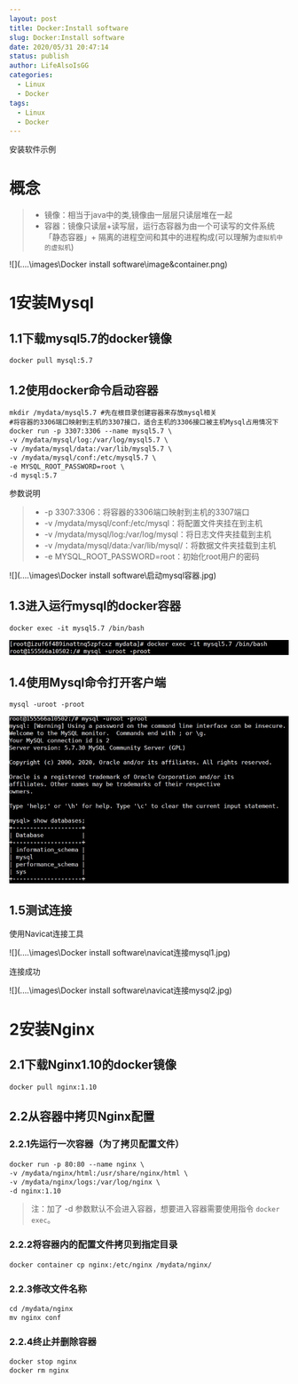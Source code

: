 ```yaml
---
layout: post
title: Docker:Install software
slug: Docker:Install software
date: 2020/05/31 20:47:14
status: publish
author: LifeAlsoIsGG
categories: 
  - Linux
  - Docker
tags: 
  - Linux
  - Docker
---
```


安装软件示例

# 概念

> - 镜像：相当于java中的类,镜像由一层层只读层堆在一起
> - 容器：镜像只读层+读写层，运行态容器为由一个可读写的文件系统「静态容器」+ 隔离的进程空间和其中的进程构成(可以理解为`虚拟机中的虚拟机`)



![](..\..\images\Docker install software\image&container.png)



# 1安装Mysql

## 1.1下载mysql5.7的docker镜像

```shell
docker pull mysql:5.7
```

## 1.2使⽤docker命令启动容器

```shell
mkdir /mydata/mysql5.7 #先在根目录创建容器来存放mysql相关
#将容器的3306端口映射到主机的3307接口，适合主机的3306接口被主机Mysql占用情况下
docker run -p 3307:3306 --name mysql5.7 \
-v /mydata/mysql/log:/var/log/mysql5.7 \
-v /mydata/mysql/data:/var/lib/mysql5.7 \
-v /mydata/mysql/conf:/etc/mysql5.7 \
-e MYSQL_ROOT_PASSWORD=root \
-d mysql:5.7
```

参数说明 

> - -p 3307:3306：将容器的3306端⼝映射到主机的3307端⼝        
> - -v /mydata/mysql/conf:/etc/mysql：将配置⽂件夹挂在到主机
> - -v /mydata/mysql/log:/var/log/mysql：将⽇志⽂件夹挂载到主机
> - -v /mydata/mysql/data:/var/lib/mysql/：将数据⽂件夹挂载到主机
> - -e MYSQL_ROOT_PASSWORD=root：初始化root⽤户的密码



![](..\..\images\Docker install software\启动mysql容器.jpg)



## 1.3进⼊运⾏mysql的docker容器

```shell
docker exec -it mysql5.7 /bin/bash
```



<img src="..\..\images\Docker install software\进入容器.jpg" style="zoom:200%;" />



## 1.4使⽤Mysql命令打开客户端

```shell
mysql -uroot -proot
```



<img src="..\..\images\Docker install software\进入mysql.jpg" style="zoom:200%;" />



## 1.5测试连接

使用Navicat连接工具

![](..\..\images\Docker install software\navicat连接mysql1.jpg)



连接成功

![](..\..\images\Docker install software\navicat连接mysql2.jpg)





# 2安装Nginx

## 2.1下载Nginx1.10的docker镜像

```shell
docker pull nginx:1.10
```



## 2.2从容器中拷⻉Nginx配置

### 2.2.1先运⾏⼀次容器（为了拷⻉配置⽂件）

```shell
docker run -p 80:80 --name nginx \
-v /mydata/nginx/html:/usr/share/nginx/html \
-v /mydata/nginx/logs:/var/log/nginx \
-d nginx:1.10
```

> 注：加了 -d 参数默认不会进⼊容器，想要进⼊容器需要使⽤指令 `docker exec`。



### 2.2.2将容器内的配置⽂件拷⻉到指定⽬录

```shell
docker container cp nginx:/etc/nginx /mydata/nginx/
```



### 2.2.3修改⽂件名称

```shell
cd /mydata/nginx 
mv nginx conf
```



### 2.2.4终⽌并删除容器

```shell
docker stop nginx 
docker rm nginx
```

